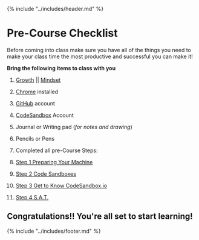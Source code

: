 {% include "../includes/header.md" %}

# Pre-Course Checklist

Before coming into class make sure you have all of the things you need to make your class time the most productive and successful you can make it!

**Bring the following items to class with you**

1. [Growth](https://youtu.be/M1CHPnZfFmU) || [Mindset](https://www.ted.com/talks/carol_dweck_the_power_of_believing_that_you_can_improve)

1. [Chrome](https://support.google.com/chrome/answer/95346?co=GENIE.Platform%3DDesktop&hl=en) installed

1. [GitHub](https://github.com) account
1. [CodeSandbox](https://codesandbox.io) Account
1. Journal or Writing pad (*for notes and drawing*)
1. Pencils or Pens
1. Completed all pre-Course Steps:
1. [Step 1 Preparing Your Machine](prepareYourMachinePrep.md)
1. [Step 2 Code Sandboxes](preCourseWork/codeSandBoxes-Prep.md)
1. [Step 3 Get to Know CodeSandbox.io](preCourseWork/GettingCodeSandbox.md)
1. [Step 4 S.A.T.](preCourseWork/splat-Prep.md)


## Congratulations!! You're all set to start learning! 

{% include "../includes/footer.md" %}